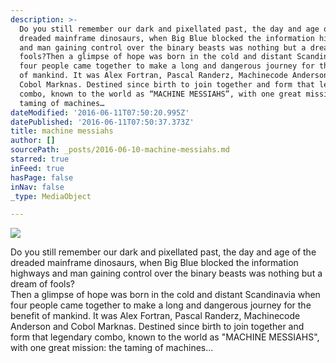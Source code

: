 ```yaml
---
description: >-
  Do you still remember our dark and pixellated past, the day and age of the
  dreaded mainframe dinosaurs, when Big Blue blocked the information highways
  and man gaining control over the binary beasts was nothing but a dream of
  fools?Then a glimpse of hope was born in the cold and distant Scandinavia when
  four people came together to make a long and dangerous journey for the benefit
  of mankind. It was Alex Fortran, Pascal Randerz, Machinecode Anderson and
  Cobol Marknas. Destined since birth to join together and form that legendary
  combo, known to the world as “MACHINE MESSIAHS”, with one great mission: the
  taming of machines…
dateModified: '2016-06-11T07:50:20.995Z'
datePublished: '2016-06-11T07:50:37.373Z'
title: machine messiahs
author: []
sourcePath: _posts/2016-06-10-machine-messiahs.md
starred: true
inFeed: true
hasPage: false
inNav: false
_type: MediaObject

---
```

![](https://the-grid-user-content.s3-us-west-2.amazonaws.com/b908eb7f-ac31-4901-a1e4-3d625817ddd0.jpg)

Do you still remember our dark and pixellated past, the day and age of the dreaded mainframe dinosaurs, when Big Blue blocked the information highways and man gaining control over the binary beasts was nothing but a dream of fools?  
Then a glimpse of hope was born in the cold and distant Scandinavia when four people came together to make a long and dangerous journey for the benefit of mankind. It was Alex Fortran, Pascal Randerz, Machinecode Anderson and Cobol Marknas. Destined since birth to join together and form that legendary combo, known to the world as "MACHINE MESSIAHS", with one great mission: the taming of machines...